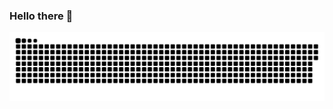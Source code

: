 ### Hello there 👋

<picture>
  <source media="(prefers-color-scheme: dark)" srcset="https://raw.githubusercontent.com/Idontks/Idontks/output/github-contribution-grid-snake-dark.svg">
  <source media="(prefers-color-scheme: light)" srcset="https://raw.githubusercontent.com/Idontks/Idontks/output/github-contribution-grid-snake.svg">
  <img alt="github contribution grid snake animation" src="https://raw.githubusercontent.com/Idontks/Idontks/output/github-contribution-grid-snake.svg">
</picture>

